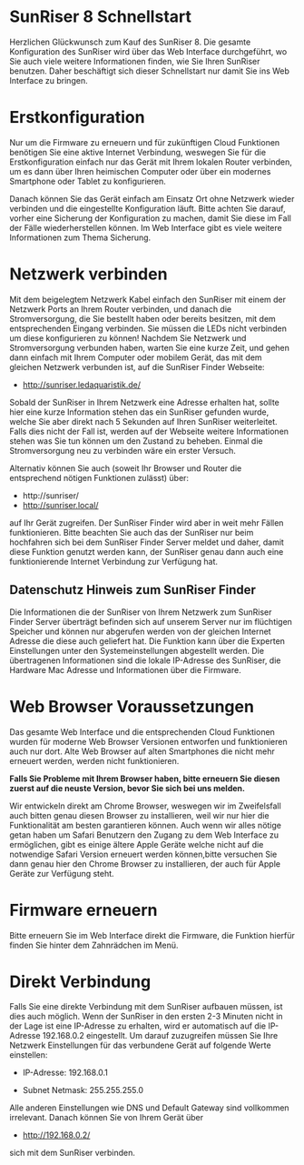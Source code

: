 SunRiser 8 Schnellstart
=======================

Herzlichen Glückwunsch zum Kauf des SunRiser 8. Die gesamte Konfiguration des
SunRiser wird über das Web Interface durchgeführt, wo Sie auch viele weitere
Informationen finden, wie Sie Ihren SunRiser benutzen. Daher beschäftigt sich
dieser Schnellstart nur damit Sie ins Web Interface zu bringen.

Erstkonfiguration
=================

Nur um die Firmware zu erneuern und für zukünftigen Cloud Funktionen benötigen
Sie eine aktive Internet Verbindung, weswegen Sie für die Erstkonfiguration
einfach nur das Gerät mit Ihrem lokalen Router verbinden, um es dann über
Ihren heimischen Computer oder über ein modernes Smartphone oder Tablet zu 
konfigurieren.

Danach können Sie das Gerät einfach am Einsatz Ort ohne Netzwerk wieder
verbinden und die eingestellte Konfiguration läuft. Bitte achten Sie darauf,
vorher eine Sicherung der Konfiguration zu machen, damit Sie diese im Fall
der Fälle wiederherstellen können. Im Web Interface gibt es viele weitere
Informationen zum Thema Sicherung.

Netzwerk verbinden
==================

Mit dem beigelegtem Netzwerk Kabel einfach den SunRiser mit einem der Netzwerk
Ports an Ihrem Router verbinden, und danach die Stromversorgung, die Sie
bestellt haben oder bereits besitzen, mit dem entsprechenden Eingang
verbinden. Sie müssen die LEDs nicht verbinden um diese konfigurieren zu
können! Nachdem Sie Netzwerk und Stromversorgung verbunden haben, warten Sie
eine kurze Zeit, und gehen dann einfach mit Ihrem Computer oder mobilem Gerät,
das mit dem gleichen Netzwerk verbunden ist, auf die SunRiser Finder Webseite:

  * http://sunriser.ledaquaristik.de/

Sobald der SunRiser in Ihrem Netzwerk eine Adresse erhalten hat, sollte hier
eine kurze Information stehen das ein SunRiser gefunden wurde, welche Sie aber
direkt nach 5 Sekunden auf Ihren SunRiser weiterleitet. Falls dies nicht der
Fall ist, werden auf der Webseite weitere Informationen stehen was Sie tun
können um den Zustand zu beheben. Einmal die Stromversorgung neu zu verbinden
wäre ein erster Versuch.

Alternativ können Sie auch (soweit Ihr Browser und Router die entsprechend
nötigen Funktionen zulässt) über:

  * http://sunriser/
  * http://sunriser.local/

auf Ihr Gerät zugreifen. Der SunRiser Finder wird aber in weit mehr Fällen
funktionieren. Bitte beachten Sie auch das der SunRiser nur beim hochfahren
sich bei dem SunRiser Finder Server meldet und daher, damit diese Funktion
genutzt werden kann, der SunRiser genau dann auch eine funktionierende
Internet Verbindung zur Verfügung hat.

Datenschutz Hinweis zum SunRiser Finder
---------------------------------------

Die Informationen die der SunRiser von Ihrem Netzwerk zum SunRiser Finder
Server überträgt befinden sich auf unserem Server nur im flüchtigen Speicher
und können nur abgerufen werden von der gleichen Internet Adresse die diese
auch geliefert hat. Die Funktion kann über die Experten Einstellungen unter
den Systemeinstellungen abgestellt werden. Die übertragenen Informationen
sind die lokale IP-Adresse des SunRiser, die Hardware Mac Adresse und
Informationen über die Firmware.

Web Browser Voraussetzungen
===========================

Das gesamte Web Interface und die entsprechenden Cloud Funktionen wurden für
moderne Web Browser Versionen entworfen und funktionieren auch nur dort. Alte
Web Browser auf alten Smartphones die nicht mehr erneuert werden, werden nicht
funktionieren.

**Falls Sie Probleme mit Ihrem Browser haben, bitte erneuern Sie diesen zuerst
auf die neuste Version, bevor Sie sich bei uns melden.**

Wir entwickeln direkt am Chrome Browser, weswegen wir im Zweifelsfall auch
bitten genau diesen Browser zu installieren, weil wir nur hier die
Funktionalität am besten garantieren können. Auch wenn wir alles nötige getan
haben um Safari Benutzern den Zugang zu dem Web Interface zu ermöglichen, gibt
es einige ältere Apple Geräte welche nicht auf die notwendige Safari Version
erneuert werden können,bitte versuchen Sie dann genau hier den Chrome Browser
zu installieren, der auch für Apple Geräte zur Verfügung steht.

Firmware erneuern
=================

Bitte erneuern Sie im Web Interface direkt die Firmware, die Funktion hierfür
finden Sie hinter dem Zahnrädchen im Menü.

Direkt Verbindung
=================

Falls Sie eine direkte Verbindung mit dem SunRiser aufbauen müssen, ist dies
auch möglich. Wenn der SunRiser in den ersten 2-3 Minuten nicht in der Lage
ist eine IP-Adresse zu erhalten, wird er automatisch auf die IP-Adresse
192.168.0.2 eingestellt. Um darauf zuzugreifen müssen Sie Ihre Netzwerk
Einstellungen für das verbundene Gerät auf folgende Werte einstellen:

 * IP-Adresse:     192.168.0.1
 
 * Subnet Netmask: 255.255.255.0

Alle anderen Einstellungen wie DNS und Default Gateway sind vollkommen
irrelevant. Danach können Sie von Ihrem Gerät über

 * http://192.168.0.2/

sich mit dem SunRiser verbinden.
